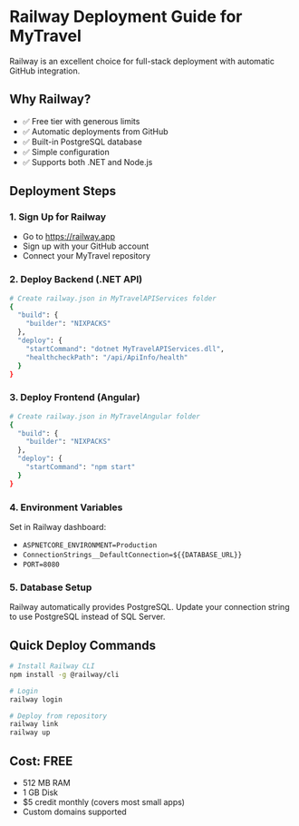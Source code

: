 # Railway Deployment Guide for MyTravel

Railway is an excellent choice for full-stack deployment with automatic GitHub integration.

## Why Railway?
- ✅ Free tier with generous limits
- ✅ Automatic deployments from GitHub
- ✅ Built-in PostgreSQL database
- ✅ Simple configuration
- ✅ Supports both .NET and Node.js

## Deployment Steps

### 1. Sign Up for Railway
- Go to https://railway.app
- Sign up with your GitHub account
- Connect your MyTravel repository

### 2. Deploy Backend (.NET API)
```bash
# Create railway.json in MyTravelAPIServices folder
{
  "build": {
    "builder": "NIXPACKS"
  },
  "deploy": {
    "startCommand": "dotnet MyTravelAPIServices.dll",
    "healthcheckPath": "/api/ApiInfo/health"
  }
}
```

### 3. Deploy Frontend (Angular)
```bash
# Create railway.json in MyTravelAngular folder
{
  "build": {
    "builder": "NIXPACKS"
  },
  "deploy": {
    "startCommand": "npm start"
  }
}
```

### 4. Environment Variables
Set in Railway dashboard:
- `ASPNETCORE_ENVIRONMENT=Production`
- `ConnectionStrings__DefaultConnection=${{DATABASE_URL}}`
- `PORT=8080`

### 5. Database Setup
Railway automatically provides PostgreSQL. Update your connection string to use PostgreSQL instead of SQL Server.

## Quick Deploy Commands
```bash
# Install Railway CLI
npm install -g @railway/cli

# Login
railway login

# Deploy from repository
railway link
railway up
```

## Cost: FREE
- 512 MB RAM
- 1 GB Disk
- $5 credit monthly (covers most small apps)
- Custom domains supported